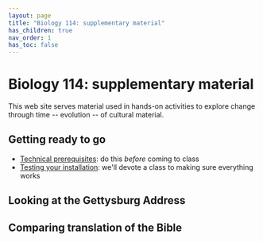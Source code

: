 ```yaml
---
layout: page
title: "Biology 114: supplementary material"
has_children: true
nav_order: 1
has_toc: false
---
```


# Biology 114: supplementary material

This web site serves material used in hands-on activities to explore change through time -- evolution -- of cultural material.

## Getting ready to go

- [Technical prerequisites](./techprereqs/): do this *before* coming to class
- [Testing your installation](./tuneup/): we'll devote a class to making sure everything works

## Looking at the Gettysburg Address

## Comparing translation of the Bible